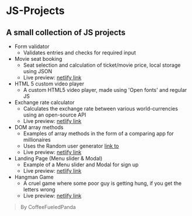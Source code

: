 # JS-Projects

## A small collection of JS projects

* Form validator
  * Validates entries and checks for required input
* Movie seat booking
  * Seat selection and calculation of ticket/movie price, local storage using JSON
  * Live preview: [netlify link](https://movie-seat-booking-preview-coffeefueledpanda.netlify.app/)
* HTML 5 custom video player
  * A custom HTML5 video player, made using 'Open fonts' and regular JS
* Exchange rate calculator
  * Calculates the exchange rate between various world-currencies using an open-source API
  * Live preview: [netlify link](https://exchange-rate-calculator-coffeefueledpanda.netlify.app/)
* DOM array methods
  * Examples of array methods in the form of a comparing app for millionaires
  * Uses the Random user generator [link to](https://randomuser.me/)
  * Live preview: [netlify link](https://dom-array-methods-millionairesapp-coffeefueledpanda.netlify.app/)
* Landing Page (Menu slider & Modal)
  * Example of a Menu slider and Modal for sign up
  * Live preview: [netlify link](https://landing-page-menuslider-modal-coffeefueledpanda.netlify.app/)
* Hangman Game
  * A cruel game where some poor guy is getting hung, if you get the letters wrong
  * Live preview: [netlify link](https://hangman-game-coffeefueledpanda.netlify.app/)

> By CoffeeFueledPanda
